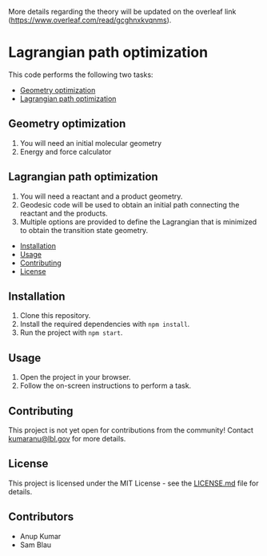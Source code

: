 
More details regarding the theory will be updated on the overleaf
link (https://www.overleaf.com/read/gcghnxkvqnms).


# Lagrangian path optimization

This code performs the following two tasks:
* [Geometry optimization](#Geometry-optimization)
* [Lagrangian path optimization](#Lagrangian-path-optimization)

## Geometry optimization
1. You will need an initial molecular geometry
2. Energy and force calculator

## Lagrangian path optimization
1. You will need a reactant and a product geometry.
2. Geodesic code will be used to obtain an initial path connecting the reactant and the products.
3. Multiple options are provided to define the Lagrangian that is minimized to obtain the transition state geometry.


* [Installation](#installation)
* [Usage](#usage)
* [Contributing](#contributing)
* [License](#license)

## Installation

1. Clone this repository.
2. Install the required dependencies with `npm install`.
3. Run the project with `npm start`.

## Usage

1. Open the project in your browser.
2. Follow the on-screen instructions to perform a task.

## Contributing

This project is not yet open for contributions from the community!
Contact kumaranu@lbl.gov for more details.

## License

This project is licensed under the MIT License - see the [LICENSE.md](LICENSE.md) file for details.

## Contributors

* Anup Kumar
* Sam Blau

